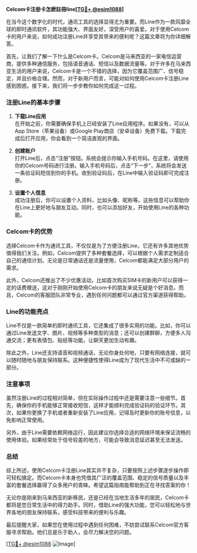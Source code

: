 **Celcom卡注册卡怎麽註冊line[[TG💪+ @esim1088](https://t.me/s/esim1088)]**

在当今这个数字化的时代，通讯工具的选择显得尤为重要。而Line作为一款风靡全球的即时通讯软件，其功能强大、界面友好，深受用户的喜爱。对于使用Celcom卡的用户来说，如何成功注册Line并享受其带来的便利呢？这篇文章将为你详细解答。

首先，让我们了解一下什么是Celcom卡。Celcom是马来西亚的一家电信运营商，提供多种通信服务，包括语音通话、短信以及数据流量等。对于许多在马来西亚生活的用户来说，Celcom卡是一个不错的选择，因为它覆盖范围广、信号稳定，并且价格合理。然而，对于新用户而言，可能对如何使用Celcom卡注册Line感到困惑。接下来，我们将一步步教你如何完成这一过程。

### 注册Line的基本步骤

1. **下载Line应用**  
   在开始之前，你需要确保手机上已经安装了Line应用程序。如果没有，可以从App Store（苹果设备）或Google Play商店（安卓设备）免费下载。下载完成后打开应用，你会看到一个简洁直观的界面。

2. **创建账户**  
   打开Line后，点击“注册”按钮。系统会提示你输入手机号码。在这里，请使用你的Celcom号码进行注册。输入手机号码后，点击“下一步”，系统将会发送一条验证码短信到你的手机。收到验证码后，在Line中输入验证码即可完成注册。

3. **设置个人信息**  
   成功注册后，你可以设置个人资料，比如头像、昵称等。这些信息可以帮助你在Line上更好地与朋友互动。同时，也可以添加好友，开始使用Line的各种功能。

### Celcom卡的优势

选择Celcom卡作为通讯工具，不仅仅是为了方便注册Line，它还有许多其他优势值得我们关注。例如，Celcom提供了多种套餐选择，可以根据个人需求定制适合自己的通信计划。无论是日常通话还是流量使用，Celcom都能满足大部分用户的需求。

此外，Celcom还推出了不少优惠活动，比如首次购买SIM卡的新用户可以获得一定的话费赠送，这对于刚刚开始使用Celcom卡的朋友来说无疑是个好消息。而且，Celcom的客服团队非常专业，遇到任何问题都可以通过官方渠道获得帮助。

### Line的功能亮点

Line不仅是一款简单的即时通讯工具，它还集成了很多实用的功能。比如，你可以通过Line发送文字、图片、视频等多种类型的消息；还可以创建群聊，方便多人沟通交流；更有表情包、贴纸等功能，让聊天更加生动有趣。

除此之外，Line还支持语音和视频通话，无论你身处何地，只要有网络连接，就可以随时随地与朋友保持联系。这种便捷性使得Line成为了现代生活中不可或缺的一部分。

### 注意事项

虽然注册Line的过程相对简单，但在实际操作过程中还是需要注意一些细节。首先，确保你的手机能够正常接收短信，这样才能顺利完成验证码的验证环节。其次，如果你更换了手机或者重新安装了Line应用，记得及时更新你的账号信息，以免影响正常使用。

另外，由于Line需要依赖网络运行，因此建议你选择合适的网络环境来保证流畅的使用体验。如果经常处于信号较差的地方，可能会导致消息延迟甚至无法发送。

### 总结

综上所述，使用Celcom卡注册Line其实并不复杂，只要按照上述步骤逐步操作即可轻松搞定。而Celcom卡本身也凭借其广泛的覆盖范围、稳定的信号质量以及丰富的套餐选择赢得了众多用户的青睐。希望这篇指南能帮助到正在寻找答案的你！

无论你是刚来到马来西亚的新移民，还是已经在当地生活多年的居民，Celcom卡都将是您日常生活中的得力助手。同时，借助Line的强大功能，您可以轻松地与世界各地的朋友保持联系，感受科技带来的便利与乐趣。

最后提醒大家，如果您在使用过程中遇到任何困难，不妨尝试联系Celcom官方客服寻求帮助。他们总是乐于助人，会尽力解决您的问题。

[[TG💪+ @esim1088](https://t.me/s/esim1088) ![Image](https://i.postimg.cc/4NQfJmqS/Snipaste-2025-05-13-00-14-12.png)]